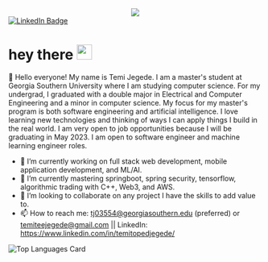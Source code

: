 

<!--
**Temitopejegede/Temitopejegede** is a ✨ _special_ ✨ repository because its `README.md` (this file) appears on your GitHub profile.

Here are some ideas to get you started:


- 🤔 I’m looking for help with ...
- 💬 Ask me about ...

- 😄 Pronouns: ...
- ⚡ Fun fact: ...
-->
<div id="header" align="center">
  <img src="https://media.giphy.com/media/qgQUggAC3Pfv687qPC/giphy.gif" />
</div>

<div id="badges">
  <a href="https://www.linkedin.com/in/temitopedjegede/">
    <img src="https://img.shields.io/badge/LinkedIn-blue?style=for-the-badge&logo=linkedin&logoColor=white" alt="LinkedIn Badge"/>
  </a>
 
 </div>
 
 <h1>
  hey there
  <img src="https://media.giphy.com/media/hvRJCLFzcasrR4ia7z/giphy.gif" width="30px"/>
</h1>
👋 Hello everyone! My name is Temi Jegede. I am a master's student at Georgia Southern University where I am studying computer science. For my undergrad, I graduated with a double major in Electrical and Computer Engineering and a minor in computer science. My focus for my master's program is both software engineering and artificial intelligence. I love learning new technologies and thinking of ways I can apply things I build in the real world. I am very open to job opportunities because I will be graduating in May 2023. I am open to software engineer and machine learning engineer roles.


- 🔭 I’m currently working on full stack web development, mobile application development, and ML/AI.
- 🌱 I’m currently mastering springboot, spring security, tensorflow, algorithmic trading with C++, Web3, and AWS.
- 👯 I’m looking to collaborate on any project I have the skills to add value to.
- 📫 How to reach me: tj03554@georgiasouthern.edu (preferred) or temiteejegede@gmail.com || LinkedIn: https://www.linkedin.com/in/temitopedjegede/

![Top Languages Card](https://github-readme-stats.vercel.app/api/top-langs/?username=Temitopejegede)
